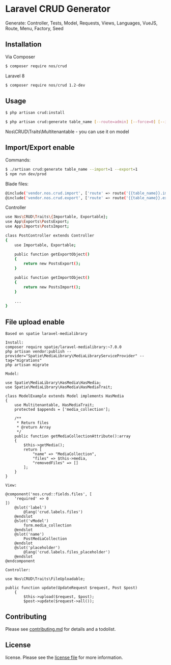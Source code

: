 # Laravel CRUD Generator

Generate:
Controller,
Tests,
Model,
Requests,
Views,
Languages,
VueJS,
Route,
Menu,
Factory,
Seed

## Installation

Via Composer

``` bash
$ composer require nos/crud
```

Laravel 8

``` bash
$ composer require nos/crud 1.2-dev
```

## Usage

``` bash
$ php artisan crud:install
```

``` bash
$ php artisan crud:generate table_name [--route=admin] [--force=0] [--import=0] [--export=0]
```

Nos\CRUD\Traits\Multitenantable - you can use it on model

## Import/Export enable

Commands:

``` bash
$ ./artisan crud:generate table_name --import=1 --export=1
$ npm run dev/prod
```

Blade files:

``` bash
@include('vendor.nos.crud.import', ['route' => route('{{table_name}}.import')])
@include('vendor.nos.crud.export', ['route' => route('{{table_name}}.export')])
```

Controller

``` bash
use Nos\CRUD\Traits\{Importable, Exportable};
use App\Exports\PostsExport;
use App\Imports\PostsImport;

class PostController extends Controller
{
    use Importable, Exportable;

    public function getExportObject()
    {
        return new PostsExport();
    }

    public function getImportObject()
    {
        return new PostsImport();
    }
    
    ...
}  
```

## File upload enable

```
Based on spatie laravel-medialibrary

Install: 
composer require spatie/laravel-medialibrary:~7.0.0
php artisan vendor:publish --provider="Spatie\MediaLibrary\MediaLibraryServiceProvider" --tag="migrations"
php artisan migrate

Model:

use Spatie\MediaLibrary\HasMedia\HasMedia;
use Spatie\MediaLibrary\HasMedia\HasMediaTrait;

class ModelExample extends Model implements HasMedia
{
    use Multitenantable, HasMediaTrait;
    protected $appends = ['media_collection'];

    /**
     * Return files
     * @return Array
     */
    public function getMediaCollectionAttribute():array
    {
        $this->getMedia();
        return [
            "name" => "MediaCollection",
            "files" => $this->media,
            "removedFiles" => []
        ];
    }
}    
```

```
View:

@component('nos.crud::fields.files', [
    'required' => 0
])
    @slot('label')
        @lang('crud.labels.files')
    @endslot
    @slot('vModel')
        form.media_collection
    @endslot
    @slot('name')
        PostMediaCollection
    @endslot
    @slot('placeholder')
        @lang('crud.labels.files_placeholder')
    @endslot
@endcomponent 
```

```
Controller:

use Nos\CRUD\Traits\FileUploadable;

public function update(UpdateRequest $request, Post $post)
    {
        $this->upload($request, $post);
        $post->update($request->all());
```

## Contributing

Please see [contributing.md](contributing.md) for details and a todolist.

## License

license. Please see the [license file](license.md) for more information.
